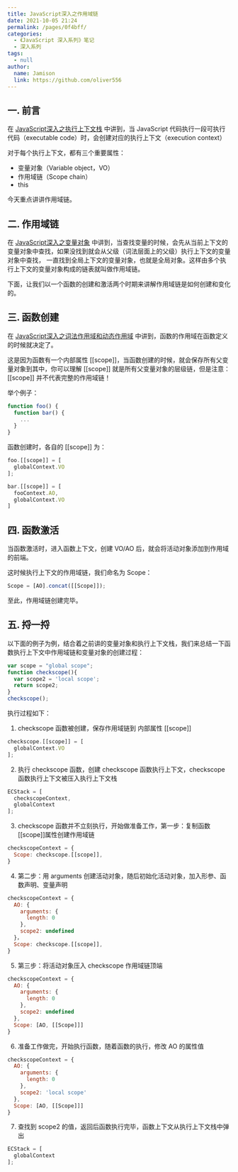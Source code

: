 ```yaml
---
title: JavaScript深入之作用域链
date: 2021-10-05 21:24
permalink: /pages/0f4bff/
categories:
  - 《JavaScript 深入系列》笔记
  - 深入系列
tags:
  - null
author:
  name: Jamison
  link: https://github.com/oliver556
---
```


## 一. 前言

在 [JavaScript深入之执行上下文栈](03.JavaScript深入之执行上下文栈.md) 中讲到，当 JavaScript 代码执行一段可执行代码（executable code）时，会创建对应的执行上下文（execution context）

对于每个执行上下文，都有三个重要属性：

- 变量对象（Variable object，VO）
- 作用域链（Scope chain）
- this

今天重点讲讲作用域链。

## 二. 作用域链

在 [JavaScript深入之变量对象](04.JavaScript深入之变量对象.md) 中讲到，当查找变量的时候，会先从当前上下文的变量对象中查找，如果没找到就会从父级（词法层面上的父级）执行上下文的变量对象中查找，
一直找到全局上下文的变量对象，也就是全局对象。这样由多个执行上下文的变量对象构成的链表就叫做作用域链。

下面，让我们以一个函数的创建和激活两个时期来讲解作用域链是如何创建和变化的。

## 三. 函数创建

在 [JavaScript深入之词法作用域和动态作用域](02.JavaScript深入之词法作用域和动态作用域.md) 中讲到，函数的作用域在函数定义的时候就决定了。

这是因为函数有一个内部属性 [[scope]]，当函数创建的时候，就会保存所有父变量对象到其中，你可以理解 [[scope]] 就是所有父变量对象的层级链，但是注意：[[scope]] 并不代表完整的作用域链！

举个例子：

```js
function foo() {
  function bar() {
    ...
  }
}
```

函数创建时，各自的 [[scope]] 为：

```js
foo.[[scope]] = [
  globalContext.VO
];

bar.[[scope]] = [
  fooContext.AO,
  globalContext.VO
]
```

## 四. 函数激活

当函数激活时，进入函数上下文，创建 VO/AO 后，就会将活动对象添加到作用域的前端。

这时候执行上下文的作用域链，我们命名为 Scope：

```js
Scope = [AO].concat([[Scope]]);
```

至此，作用域链创建完毕。

## 五. 捋一捋

以下面的例子为例，结合着之前讲的变量对象和执行上下文栈，我们来总结一下函数执行上下文中作用域链和变量对象的创建过程：

```js
var scope = "global scope";
function checkscope(){
  var scope2 = 'local scope';
  return scope2;
}
checkscope();
```

执行过程如下：

1. checkscope 函数被创建，保存作用域链到 内部属性 [[scope]]

```js
checkscope.[[scope]] = [
  globalContext.VO
];
```

2. 执行 checkscope 函数，创建 checkscope 函数执行上下文，checkscope 函数执行上下文被压入执行上下文栈

```js
ECStack = [
  checkscopeContext,
  globalContext
];
```

3. checkscope 函数并不立刻执行，开始做准备工作，第一步：复制函数[[scope]]属性创建作用域链

```js
checkscopeContext = {
  Scope: checkscope.[[scope]],
}
```

4. 第二步：用 arguments 创建活动对象，随后初始化活动对象，加入形参、函数声明、变量声明

```js
checkscopeContext = {
  AO: {
    arguments: {
      length: 0
    },
    scope2: undefined
  }，
  Scope: checkscope.[[scope]],
}
```

5. 第三步：将活动对象压入 checkscope 作用域链顶端

```js
checkscopeContext = {
  AO: {
    arguments: {
      length: 0
    },
    scope2: undefined
  },
  Scope: [AO, [[Scope]]]
}
```

6. 准备工作做完，开始执行函数，随着函数的执行，修改 AO 的属性值

```js
checkscopeContext = {
  AO: {
    arguments: {
      length: 0
    },
    scope2: 'local scope'
  },
  Scope: [AO, [[Scope]]]
}
```

7. 查找到 scope2 的值，返回后函数执行完毕，函数上下文从执行上下文栈中弹出

```js
ECStack = [
  globalContext
];
```

